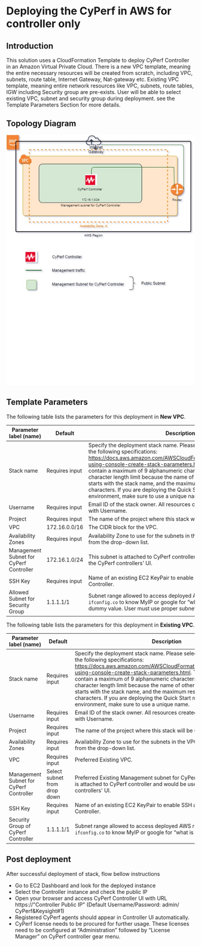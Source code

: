 # Deploying the CyPerf in AWS for controller only      
## Introduction
This solution uses a CloudFormation Template to deploy CyPerf Controller in an Amazon Virtual Private Cloud.
There is a new VPC template, meaning the entire necessary resources will be created from scratch, including VPC, subnets, route table, Internet Gateway, Nat-gateway etc. 
Existing VPC template, meaning entire network resources like VPC, subnets, route tables, IGW including Security group are pre-exists. User will be able to select existing VPC, subnet and security group during deployment.
see the Template Parameters Section for more details. 

## Topology Diagram
![cyperf_controller](cyperf_controller.jpg)

## Template Parameters
The following table lists the parameters for this deployment in **New VPC**.

| **Parameter label (name)**                   | **Default**            | **Description**  |
| ----------------------- | ----------------- | ----- |
| Stack name            | Requires input   | Specify the deployment stack name. Please select the stack name as per the following specifications: https://docs.aws.amazon.com/AWSCloudFormation/latest/UserGuide/cfn-using-console-create-stack-parameters.html. The stack name can contain a maximum of 9 alphanumeric characters. Amazon imposes this character length limit because the name of other resources from this stack starts with the stack name, and the maximum resource name length is 64 characters. If you are deploying the Quick Start multiple times in the same environment, make sure to use a unique name. |
| Username      | Requires input       | Email ID of the stack owner. All resources created by this stack are tagged with Username. |
| Project | Requires input | The name of the project where this stack will be used. |
| VPC | 172.16.0.0/16 |The CIDR block for the VPC. |
| Availability Zones | Requires input | Availability Zone to use for the subnets in the VPC. Select Availability Zone from the drop-down list. |
| Management Subnet for CyPerf Controller | 172.16.1.0/24 | This subnet is attached to CyPerf controller and would be used to access the CyPerf controllers' UI. |
| SSH Key                   | Requires input            | Name of an existing EC2 KeyPair to enable SSH access to the CyPerf Controller.  |
| Allowed Subnet for Security Group      | 1.1.1.1/1      | Subnet range allowed to access deployed AWS resources. Execute `curl ifconfig.co` to know MyIP or google for “what is my IP”. Default value is dummy value. User must use proper subnet range.  |

The following table lists the parameters for this deployment in **Existing VPC**.

| **Parameter label (name)**                   | **Default**            | **Description**  |
| ----------------------- | ----------------- | ----- |
| Stack name      | Requires input     | Specify the deployment stack name. Please select the stack name as per the following specifications: https://docs.aws.amazon.com/AWSCloudFormation/latest/UserGuide/cfn-using-console-create-stack-parameters.html. The stack name can contain a maximum of 9 alphanumeric characters. Amazon imposes this character length limit because the name of other resources from this stack starts with the stack name, and the maximum resource name length is 64 characters. If you are deploying the Quick Start multiple times in the same environment, make sure to use a unique name.  |
| Username                  | Requires input            | Email ID of the stack owner. All resources created by this stack are tagged with Username.  | 
| Project                  | Requires input            | The name of the project where this stack will be used.  | 
| Availability Zones                  | Requires input            | Availability Zone to use for the subnets in the VPC. Select Availability Zone from the drop-down list.  | 
| VPC                  | Requires input          | Preferred Existing VPC.  | 
| Management Subnet for CyPerf Controller                  | Select subnet from drop down            | Preferred Existing Management subnet for CyPerf Controller. This subnet is attached to CyPerf controller and would be used to access the CyPerf controllers' UI.  |
| SSH Key                   | Requires input            | Name of an existing EC2 KeyPair to enable SSH access to the CyPerf Controller.  | 
| Security Group of CyPerf Controller                  | 1.1.1.1/1            | Subnet range allowed to access deployed AWS resources. Execute `curl ifconfig.co` to know MyIP or google for “what is my IP”.  |

## Post deployment

After successful deployment of stack, flow bellow instructions

-	Go to EC2 Dashboard and look for the deployed instance
-	Select the Controller instance and check the public IP 
-	Open your browser and access CyPerf Controller UI with URL https://"Controller Public IP" (Default Username/Password: admin/ CyPerf&Keysight#1)
-   Registered CyPerf agents should appear in Controller UI automatically.
-   CyPerf license needs to be procured for further usage. These licenses need to be configured at “Administration” followed by “License Manager” on CyPerf controller gear menu.